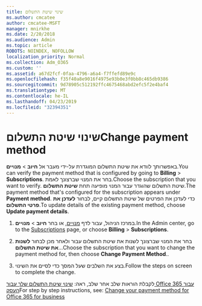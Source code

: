 ```yaml
---
title: שינוי שיטת התשלום
ms.author: cmcatee
author: cmcatee-MSFT
manager: mnirkhe
ms.date: 2/20/2018
ms.audience: Admin
ms.topic: article
ROBOTS: NOINDEX, NOFOLLOW
localization_priority: Normal
ms.collection: Adm_O365
ms.custom: ''
ms.assetid: a67d2fcf-0faa-4796-a6a4-f7ffefd89e9c
ms.openlocfilehash: f35f40a8e9016f4975e93b0e3f0bb8c465db9386
ms.sourcegitcommit: 9d78905c512192ffc4675468abd2efc5f2e4baf4
ms.translationtype: MT
ms.contentlocale: he-IL
ms.lasthandoff: 04/23/2019
ms.locfileid: "32394351"
---
```

# <a name="change-payment-method"></a><span data-ttu-id="7e558-102">שינוי שיטת התשלום</span><span class="sxs-lookup"><span data-stu-id="7e558-102">Change payment method</span></span>

<span data-ttu-id="7e558-103">באפשרותך לוודא את שיטת התשלום המוגדרת על-ידי מעבר אל **חיוב** \> **מנויים**.</span><span class="sxs-lookup"><span data-stu-id="7e558-103">You can verify the payment method that is configured by going to **Billing** \> **Subscriptions**.</span></span> <span data-ttu-id="7e558-104">בחר את המנוי שברצונך לאמת.</span><span class="sxs-lookup"><span data-stu-id="7e558-104">Choose the subscription that you want to verify.</span></span> <span data-ttu-id="7e558-105">שיטת התשלום שהוגדר עבור המנוי מופיעה תחת **שיטת התשלום**.</span><span class="sxs-lookup"><span data-stu-id="7e558-105">The payment method that's configured for the subscription appears under **Payment method**.</span></span> <span data-ttu-id="7e558-106">כדי לעדכן את הפרטים של שיטת התשלום קיים, לבחור **לעדכן את פרטי התשלום**.</span><span class="sxs-lookup"><span data-stu-id="7e558-106">To update details of the existing payment method, choose **Update payment details**.</span></span>
  
1. <span data-ttu-id="7e558-107">במרכז הניהול, עבור לדף [מנויים](https://go.microsoft.com/fwlink/p/?linkid=842054), או בחר **חיוב** \> **מנויים**.</span><span class="sxs-lookup"><span data-stu-id="7e558-107">In the Admin center, go to the [Subscriptions](https://go.microsoft.com/fwlink/p/?linkid=842054) page, or choose **Billing** \> **Subscriptions**.</span></span>
    
2. <span data-ttu-id="7e558-108">בחר את המנוי שברצונך לשנות את שיטת התשלום עבור ולאחר מכן לבחור **לשנות את שיטת התשלום**...</span><span class="sxs-lookup"><span data-stu-id="7e558-108">Choose the subscription that you want to change the payment method for, then choose **Change Payment Method**..</span></span>
    
3. <span data-ttu-id="7e558-109">בצע את השלבים שעל המסך כדי לסיים את השינוי.</span><span class="sxs-lookup"><span data-stu-id="7e558-109">Follow the steps on screen to complete the change.</span></span>
    
<span data-ttu-id="7e558-110">לקבלת הוראות שלב אחר שלב, ראה: [שינוי שיטת התשלום שלך עבור Office 365 עבור העסק](https://support.office.com/article/8652f539-3123-4a8f-b9bd-6aa2f0e0372d)</span><span class="sxs-lookup"><span data-stu-id="7e558-110">For step by step instructions, see: [Change your payment method for Office 365 for business](https://support.office.com/article/8652f539-3123-4a8f-b9bd-6aa2f0e0372d)</span></span>
  

